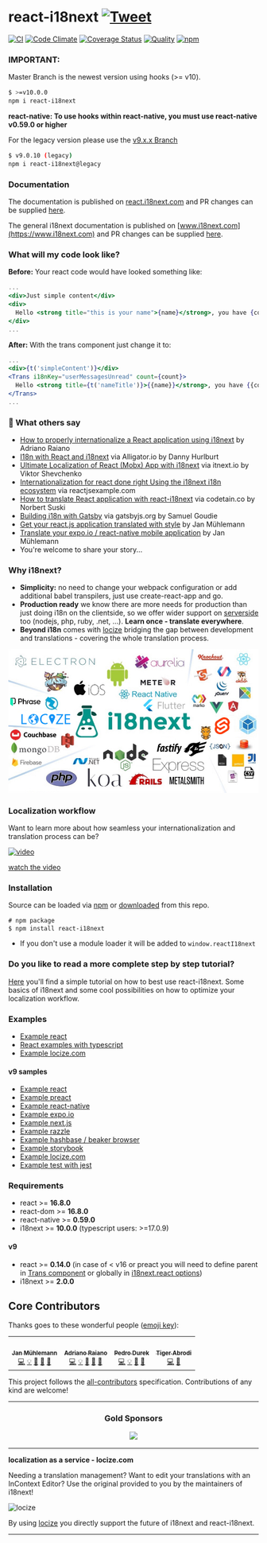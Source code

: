 # react-i18next [![Tweet](https://img.shields.io/twitter/url/http/shields.io.svg?style=social)](https://twitter.com/intent/tweet?text=Awesome%20react-i18next%20for%20react.js%20based%20on%20i18next%20internationalization%20ecosystem%20&url=https://github.com/i18next/react-i18next&via=jamuhl&hashtags=i18n,reactjs,js,dev)

[![CI](https://github.com/i18next/react-i18next/actions/workflows/CI.yml/badge.svg)](https://github.com/i18next/react-i18next/actions/workflows/CI.yml)
[![Code Climate](https://codeclimate.com/github/codeclimate/codeclimate/badges/gpa.svg)](https://codeclimate.com/github/i18next/react-i18next)
[![Coverage Status](https://coveralls.io/repos/github/i18next/react-i18next/badge.svg)](https://coveralls.io/github/i18next/react-i18next)
[![Quality][quality-badge]][quality-url]
[![npm][npm-dl-badge]][npm-url]

[npm-icon]: https://nodei.co/npm/react-i18next.png?downloads=true
[npm-url]: https://npmjs.org/package/react-i18next
[quality-badge]: https://npm.packagequality.com/shield/react-i18next.svg
[quality-url]: https://packagequality.com/#?package=react-i18next
[npm-dl-badge]: https://img.shields.io/npm/dw/react-i18next

### IMPORTANT:

Master Branch is the newest version using hooks (>= v10).

```bash
$ >=v10.0.0
npm i react-i18next
```

**react-native: To use hooks within react-native, you must use react-native v0.59.0 or higher**

For the legacy version please use the [v9.x.x Branch](https://github.com/i18next/react-i18next/tree/v9.x.x)

```bash
$ v9.0.10 (legacy)
npm i react-i18next@legacy
```

### Documentation

The documentation is published on [react.i18next.com](https://react.i18next.com) and PR changes can be supplied [here](https://github.com/i18next/react-i18next-gitbook).

The general i18next documentation is published on [www.i18next.com](https://www.i18next.com) and PR changes can be supplied [here](https://github.com/i18next/i18next-gitbook).

### What will my code look like?

**Before:** Your react code would have looked something like:

```jsx
...
<div>Just simple content</div>
<div>
  Hello <strong title="this is your name">{name}</strong>, you have {count} unread message(s). <Link to="/msgs">Go to messages</Link>.
</div>
...
```

**After:** With the trans component just change it to:

```jsx
...
<div>{t('simpleContent')}</div>
<Trans i18nKey="userMessagesUnread" count={count}>
  Hello <strong title={t('nameTitle')}>{{name}}</strong>, you have {{count}} unread message. <Link to="/msgs">Go to messages</Link>.
</Trans>
...
```

### 📖 What others say

- [How to properly internationalize a React application using i18next](https://locize.com/blog/react-i18next/) by Adriano Raiano
- [I18n with React and i18next](https://alligator.io/react/i18n-with-react-and-i18next) via Alligator.io by Danny Hurlburt
- [Ultimate Localization of React (Mobx) App with i18next](https://itnext.io/ultimate-localization-of-react-mobx-app-with-i18next-efab77712149) via itnext.io by Viktor Shevchenko
- [Internationalization for react done right Using the i18next i18n ecosystem](https://reactjsexample.com/internationalization-for-react-done-right-using-the-i18next-i18n-ecosystem/) via reactjsexample.com
- [How to translate React application with react-i18next](https://codetain.com/blog/how-to-translate-react-application-with-react-i18next/) via codetain.co by Norbert Suski
- [Building i18n with Gatsby](https://www.gatsbyjs.org/blog/2017-10-17-building-i18n-with-gatsby/) via gatsbyjs.org by Samuel Goudie
- [Get your react.js application translated with style](https://medium.com/@jamuhl/get-your-react-js-application-translated-with-style-4ad090aefc2c) by Jan Mühlemann
- [Translate your expo.io / react-native mobile application](https://medium.com/@jamuhl/translate-your-expo-io-react-native-mobile-application-aa220b2362d2) by Jan Mühlemann
- You're welcome to share your story...

### Why i18next?

- **Simplicity:** no need to change your webpack configuration or add additional babel transpilers, just use create-react-app and go.
- **Production ready** we know there are more needs for production than just doing i18n on the clientside, so we offer wider support on [serverside](https://www.i18next.com/overview/supported-frameworks) too (nodejs, php, ruby, .net, ...). **Learn once - translate everywhere**.
- **Beyond i18n** comes with [locize](https://locize.com) bridging the gap between development and translations - covering the whole translation process.

![ecosystem](https://raw.githubusercontent.com/i18next/i18next/master/assets/i18next-ecosystem.jpg)

### Localization workflow

Want to learn more about how seamless your internationalization and translation process can be?

[![video](example/locize/video_sample.png)](https://youtu.be/osScyaGMVqo)

[watch the video](https://youtu.be/osScyaGMVqo)

### Installation

Source can be loaded via [npm](https://www.npmjs.com/package/react-i18next) or [downloaded](https://github.com/i18next/react-i18next/blob/master/react-i18next.min.js) from this repo.

```
# npm package
$ npm install react-i18next
```

- If you don't use a module loader it will be added to `window.reactI18next`

### Do you like to read a more complete step by step tutorial?

[Here](https://locize.com/blog/react-i18next/) you'll find a simple tutorial on how to best use react-i18next.
Some basics of i18next and some cool possibilities on how to optimize your localization workflow.

### Examples

- [Example react](https://github.com/i18next/react-i18next/tree/master/example/react)
- [React examples with typescript](https://github.com/i18next/react-i18next/tree/master/example/react-typescript)
- [Example locize.com](https://github.com/i18next/react-i18next/tree/master/example/locize)

#### v9 samples

- [Example react](https://github.com/i18next/react-i18next/tree/v9.x.x/example/react)
- [Example preact](https://github.com/i18next/react-i18next/tree/v9.x.x/example/preact)
- [Example react-native](https://github.com/i18next/react-i18next/tree/v9.x.x/example/reactnative-expo)
- [Example expo.io](https://github.com/i18next/react-i18next/tree/v9.x.x/example/reactnative-expo)
- [Example next.js](https://github.com/i18next/react-i18next/tree/v9.x.x/example/nextjs)
- [Example razzle](https://github.com/i18next/react-i18next/tree/v9.x.x/example/razzle-ssr)
- [Example hashbase / beaker browser](https://github.com/i18next/react-i18next/tree/v9.x.x/example/dat)
- [Example storybook](https://github.com/i18next/react-i18next/tree/v9.x.x/example/storybook)
- [Example locize.com](https://github.com/i18next/react-i18next/tree/v9.x.x/example/locize)
- [Example test with jest](https://github.com/i18next/react-i18next/tree/v9.x.x/example/test-jest)

### Requirements

- react >= **16.8.0**
- react-dom >= **16.8.0**
- react-native >= **0.59.0**
- i18next >= **10.0.0** (typescript users: >=17.0.9)

#### v9

- react >= **0.14.0** (in case of < v16 or preact you will need to define parent in [Trans component](https://react.i18next.com/legacy-v9/trans-component#trans-props) or globally in [i18next.react options](https://react.i18next.com/legacy-v9/trans-component#additional-options-on-i-18-next-init))
- i18next >= **2.0.0**

## Core Contributors

Thanks goes to these wonderful people ([emoji key](https://github.com/kentcdodds/all-contributors#emoji-key)):

<!-- ALL-CONTRIBUTORS-LIST:START - Do not remove or modify this section -->
<!-- prettier-ignore-start -->
<!-- markdownlint-disable -->
<table>
  <tr>
    <td align="center"><a href="http://twitter.com/jamuhl"><img src="https://avatars3.githubusercontent.com/u/977772?v=4?s=100" width="100px;" alt=""/><br /><sub><b>Jan Mühlemann</b></sub></a><br /><a href="https://github.com/i18next/react-i18next/commits?author=jamuhl" title="Code">💻</a> <a href="#example-jamuhl" title="Examples">💡</a> <a href="https://github.com/i18next/react-i18next/pulls?q=is%3Apr+reviewed-by%3Ajamuhl+" title="Reviewed Pull Requests">👀</a> <a href="https://github.com/i18next/react-i18next/commits?author=jamuhl" title="Documentation">📖</a> <a href="#question-jamuhl" title="Answering Questions">💬</a></td>
    <td align="center"><a href="http://twitter.com/#!/adrirai"><img src="https://avatars0.githubusercontent.com/u/1086194?v=4?s=100" width="100px;" alt=""/><br /><sub><b>Adriano Raiano</b></sub></a><br /><a href="https://github.com/i18next/react-i18next/commits?author=adrai" title="Code">💻</a> <a href="#example-adrai" title="Examples">💡</a> <a href="https://github.com/i18next/react-i18next/pulls?q=is%3Apr+reviewed-by%3Aadrai+" title="Reviewed Pull Requests">👀</a> <a href="https://github.com/i18next/react-i18next/commits?author=adrai" title="Documentation">📖</a> <a href="#question-adrai" title="Answering Questions">💬</a></td>
    <td align="center"><a href="https://github.com/pedrodurek"><img src="https://avatars1.githubusercontent.com/u/12190482?v=4?s=100" width="100px;" alt=""/><br /><sub><b>Pedro Durek</b></sub></a><br /><a href="https://github.com/i18next/react-i18next/commits?author=pedrodurek" title="Code">💻</a> <a href="#example-pedrodurek" title="Examples">💡</a> <a href="https://github.com/i18next/react-i18next/pulls?q=is%3Apr+reviewed-by%3Apedrodurek+" title="Reviewed Pull Requests">👀</a> <a href="#question-pedrodurek" title="Answering Questions">💬</a></td>
    <td align="center"><a href="https://tigerabrodi.dev/"><img src="https://avatars1.githubusercontent.com/u/49603590?v=4?s=100" width="100px;" alt=""/><br /><sub><b>Tiger Abrodi</b></sub></a><br /><a href="https://github.com/i18next/react-i18next/commits?author=tigerabrodi" title="Code">💻</a> <a href="https://github.com/i18next/react-i18next/pulls?q=is%3Apr+reviewed-by%3Atigerabrodi" title="Reviewed Pull Requests">👀</a></td>
  </tr>
</table>

<!-- markdownlint-restore -->
<!-- prettier-ignore-end -->

<!-- ALL-CONTRIBUTORS-LIST:END -->

This project follows the [all-contributors](https://github.com/kentcdodds/all-contributors) specification. Contributions of any kind are welcome!

---

<h3 align="center">Gold Sponsors</h3>

<p align="center">
  <a href="https://locize.com/" target="_blank">
    <img src="https://raw.githubusercontent.com/i18next/i18next/master/assets/locize_sponsor_240.gif" width="240px">
  </a>
</p>

---

**localization as a service - locize.com**

Needing a translation management? Want to edit your translations with an InContext Editor? Use the original provided to you by the maintainers of i18next!

![locize](https://cdn.prod.website-files.com/67a323e323a50df7f24f0a6f/67b8bbb29365c3a3c21c0898_github_locize.png)

By using [locize](http://locize.com/?utm_source=react_i18next_readme&utm_medium=github) you directly support the future of i18next and react-i18next.

---
